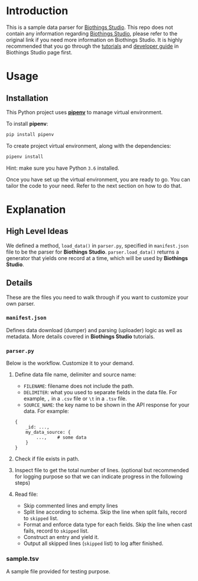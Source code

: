 # Introduction

This is a sample data parser for [Biothings Studio](http://docs.biothings.io/en/latest/doc/studio.html). This repo does not contain any information regarding [Biothings Studio](http://docs.biothings.io/en/latest/doc/studio.html), please refer to the original link if you need more information on Biothings Studio. It is highly recommended that you go through the [tutorials](http://docs.biothings.io/en/latest/doc/studio_tutorial.html) and [developer guide](http://docs.biothings.io/en/latest/doc/studio_guide.html) in Biothings Studio page first.

# Usage

## Installation

This Python project uses [**pipenv**](https://pipenv.readthedocs.io/en/latest/) to manage virtual environment.

To install **pipenv**:

```bash
pip install pipenv
```

To create project virtual environment, along with the dependencies:

```bash
pipenv install
``` 

Hint: make sure you have Python `3.6` installed.

Once you have set up the virtual environment, you are ready to go. You can tailor the code to your need. Refer to the next section on how to do that.

# Explanation

## High Level Ideas
 
We defined a method, `load_data()` in `parser.py`, specified in `manifest.json` file to be the parser for **Biothings Studio**. `parser.load_data()` returns a generator that yields one record at a time, which will be used by **Biothings Studio**.

## Details

These are the files you need to walk through if you want to customize your own parser.

### `manifest.json`

Defines data download (dumper) and parsing (uploader) logic as well as metadata. More details covered in **Biothings Studio** tutorials.

### `parser.py`

Below is the workflow. Customize it to your demand.

1. Define data file name, delimiter and source name:

    - `FILENAME`: filename does not include the path.
    - `DELIMITER`: what you used to separate fields in the data file. For example, `,` in a `.csv` file or `\t` in a `.tsv` file.
    - `SOURCE_NAME`: the key name to be shown in the API response for your data. For example:
    
    ```
    {
        _id: ...,
        my_data_source: {
            ...,    # some data
        }
    }
    ```

1. Check if file exists in path.

1. Inspect file to get the total number of lines. (optional but recommended for logging purpose so that we can indicate progress in the following steps)

1. Read file:
    - Skip commented lines and empty lines
    - Split line according to schema. Skip the line when split fails, record to `skipped` list.
    - Format and enforce data type for each fields. Skip the line when cast fails, record to `skipped` list.
    - Construct an entry and yield it.
    - Output all skipped lines (`skipped` list) to log after finished.

### sample.tsv

A sample file provided for testing purpose.


